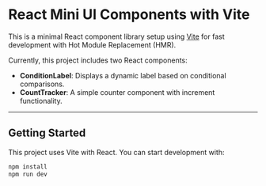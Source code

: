 # React Mini UI Components with Vite

This is a minimal React component library setup using [Vite](https://vitejs.dev/) for fast development with Hot Module Replacement (HMR).

Currently, this project includes two React components:

- **ConditionLabel**: Displays a dynamic label based on conditional comparisons.
- **CountTracker**: A simple counter component with increment functionality.

---

## Getting Started

This project uses Vite with React. You can start development with:

```bash
npm install
npm run dev
